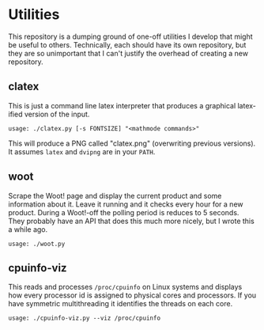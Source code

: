 # Utilities #

This repository is a dumping ground of one-off utilities I develop that
might be useful to others.  Technically, each should have its own
repository, but they are so unimportant that I can't justify the overhead
of creating a new repository.

## clatex ##

This is just a command line latex interpreter that produces a graphical
latex-ified version of the input.

    usage: ./clatex.py [-s FONTSIZE] "<mathmode commands>"

This will produce a PNG called "clatex.png" (overwriting previous
versions).  It assumes `latex` and `dvipng` are in your `PATH`.

## woot ##

Scrape the Woot! page and display the current product and some information
about it.  Leave it running and it checks every hour for a new product.
During a Woot!-off the polling period is reduces to 5 seconds.  They
probably have an API that does this much more nicely, but I wrote this a
while ago.

    usage: ./woot.py

## cpuinfo-viz ##

This reads and processes `/proc/cpuinfo` on Linux systems and displays how
every processor id is assigned to physical cores and processors.  If you
have symmetric multithreading it identifies the threads on each core.

    usage: ./cpuinfo-viz.py --viz /proc/cpuinfo
